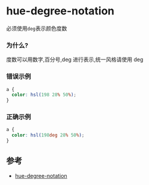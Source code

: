 # hue-degree-notation

必须使用`deg`表示颜色度数

### 为什么?

度数可以用数字,百分号,deg 进行表示,统一风格请使用 deg

### 错误示例

```scss
a {
  color: hsl(198 28% 50%);
}
```

### 正确示例

```scss
a {
  color: hsl(198deg 28% 50%);
}
```

## 参考

- [hue-degree-notation](https://stylelint.io/user-guide/rules/list/hue-degree-notation)
